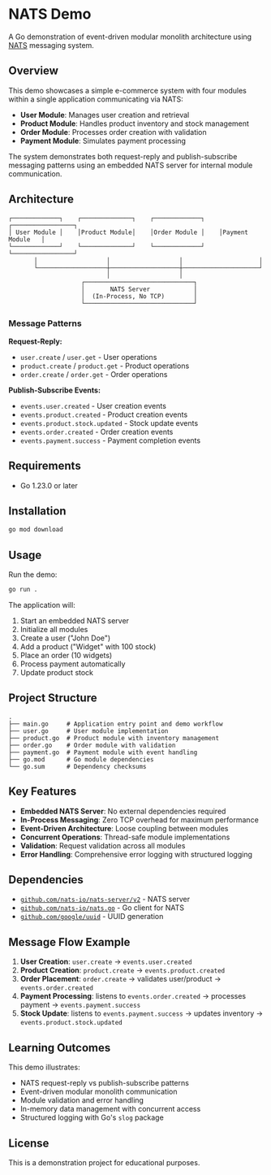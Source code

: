 # NATS Demo

A Go demonstration of event-driven modular monolith architecture using [NATS](https://nats.io/) messaging system.

## Overview

This demo showcases a simple e-commerce system with four modules within a single application communicating via NATS:

- **User Module**: Manages user creation and retrieval
- **Product Module**: Handles product inventory and stock management
- **Order Module**: Processes order creation with validation
- **Payment Module**: Simulates payment processing

The system demonstrates both request-reply and publish-subscribe messaging patterns using an embedded NATS server for internal module communication.

## Architecture

```
┌─────────────┐    ┌──────────────┐    ┌─────────────┐    ┌─────────────────┐
│ User Module │    │Product Module│    │Order Module │    │Payment Module   │
└─────────────┘    └──────────────┘    └─────────────┘    └─────────────────┘
       │                   │                   │                     │
       └───────────────────┼───────────────────┼─────────────────────┘
                           │                   │
                    ┌──────────────────────────────┐
                    │       NATS Server            │
                    │  (In-Process, No TCP)        │
                    └──────────────────────────────┘
```

### Message Patterns

**Request-Reply:**

- `user.create` / `user.get` - User operations
- `product.create` / `product.get` - Product operations
- `order.create` / `order.get` - Order operations

**Publish-Subscribe Events:**

- `events.user.created` - User creation events
- `events.product.created` - Product creation events
- `events.product.stock.updated` - Stock update events
- `events.order.created` - Order creation events
- `events.payment.success` - Payment completion events

## Requirements

- Go 1.23.0 or later

## Installation

```bash
go mod download
```

## Usage

Run the demo:

```bash
go run .
```

The application will:

1. Start an embedded NATS server
2. Initialize all modules
3. Create a user ("John Doe")
4. Add a product ("Widget" with 100 stock)
5. Place an order (10 widgets)
6. Process payment automatically
7. Update product stock

## Project Structure

```
.
├── main.go     # Application entry point and demo workflow
├── user.go     # User module implementation
├── product.go  # Product module with inventory management
├── order.go    # Order module with validation
├── payment.go  # Payment module with event handling
├── go.mod      # Go module dependencies
└── go.sum      # Dependency checksums
```

## Key Features

- **Embedded NATS Server**: No external dependencies required
- **In-Process Messaging**: Zero TCP overhead for maximum performance
- **Event-Driven Architecture**: Loose coupling between modules
- **Concurrent Operations**: Thread-safe module implementations
- **Validation**: Request validation across all modules
- **Error Handling**: Comprehensive error logging with structured logging

## Dependencies

- [`github.com/nats-io/nats-server/v2`](https://pkg.go.dev/github.com/nats-io/nats-server/v2) - NATS server
- [`github.com/nats-io/nats.go`](https://pkg.go.dev/github.com/nats-io/nats.go) - Go client for NATS
- [`github.com/google/uuid`](https://pkg.go.dev/github.com/google/uuid) - UUID generation

## Message Flow Example

1. **User Creation**: `user.create` → `events.user.created`
2. **Product Creation**: `product.create` → `events.product.created`
3. **Order Placement**: `order.create` → validates user/product → `events.order.created`
4. **Payment Processing**: listens to `events.order.created` → processes payment → `events.payment.success`
5. **Stock Update**: listens to `events.payment.success` → updates inventory → `events.product.stock.updated`

## Learning Outcomes

This demo illustrates:

- NATS request-reply vs publish-subscribe patterns
- Event-driven modular monolith communication
- Module validation and error handling
- In-memory data management with concurrent access
- Structured logging with Go's `slog` package

## License

This is a demonstration project for educational purposes.
